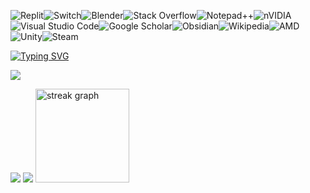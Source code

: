 ![Replit](https://img.shields.io/badge/Replit-DD1200?style=for-the-badge&logo=Replit&logoColor=white)![Switch](https://img.shields.io/badge/Switch-E60012?style=for-the-badge&logo=nintendo-switch&logoColor=white)![Blender](https://img.shields.io/badge/blender-%23F5792A.svg?style=for-the-badge&logo=blender&logoColor=white)![Stack Overflow](https://img.shields.io/badge/-Stackoverflow-FE7A16?style=for-the-badge&logo=stack-overflow&logoColor=white)![Notepad++](https://img.shields.io/badge/Notepad++-90E59A.svg?style=for-the-badge&logo=notepad%2b%2b&logoColor=black)![nVIDIA](https://img.shields.io/badge/nVIDIA-%2376B900.svg?style=for-the-badge&logo=nVIDIA&logoColor=white)![Visual Studio Code](https://img.shields.io/badge/Visual%20Studio%20Code-0078d7.svg?style=for-the-badge&logo=visual-studio-)![Google Scholar](https://img.shields.io/badge/Google%20Scholar-4285F4?style=for-the-badge&logo=google-scholar&logoColor=white)![Obsidian](https://img.shields.io/badge/Obsidian-%23483699.svg?style=for-the-badge&logo=obsidian&logoColor=white)![Wikipedia](https://img.shields.io/badge/Wikipedia-%23000000.svg?style=for-the-badge&logo=wikipedia&logoColor=white)![AMD](https://img.shields.io/badge/AMD-%23000000.svg?style=for-the-badge&logo=amd&logoColor=white)![Unity](https://img.shields.io/badge/unity-%23000000.svg?style=for-the-badge&logo=unity&logoColor=white)![Steam](https://img.shields.io/badge/steam-%23000000.svg?style=for-the-badge&logo=steam&logoColor=white) <div>

[![Typing SVG](https://readme-typing-svg.demolab.com?font=Fira+Code&pause=1000&width=435&lines=H-hey%2C+I%E2%80%99m+Pixel+%7B%3A%5D)](https://git.io/typing-svg)


![](http://github-profile-summary-cards.vercel.app/api/cards/profile-details?username=Pixelkat5&theme=aura_dark)
<!--![](http://github-profile-summary-cards.vercel.app/api/cards/most-commit-language?username=Pixelkat5&theme=aura) -->
![](http://github-profile-summary-cards.vercel.app/api/cards/most-commit-language?username=Pixelkat5&theme=aura_dark)
![](http://github-profile-summary-cards.vercel.app/api/cards/productive-time?username=Pixelkat5&theme=aura_dark&utcOffset=8)
  <img src="https://streak-stats.demolab.com?user=Pixelkat5&locale=en&mode=daily&theme=dracula&hide_border=false&border_radius=5&order=3" height="150" alt="streak graph" />
<!--[![GitHub Trends SVG](https://api.githubtrends.io/user/svg/pixelkat5/langs)](https://githubtrends.io)-->
